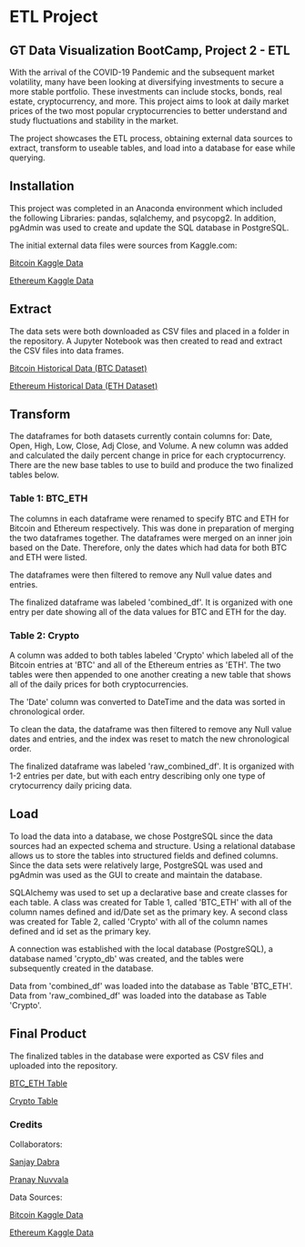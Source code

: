 # ETL Project

## GT Data Visualization BootCamp, Project 2 - ETL


With the arrival of the COVID-19 Pandemic and the subsequent market volatility, many have been looking at diversifying investments to secure a more stable portfolio. These investments can include stocks, bonds, real estate, cryptocurrency, and more. This project aims to look at daily market prices of the two most popular cryptocurrencies to better understand and study fluctuations and stability in the market.

The project showcases the ETL process, obtaining external data sources to extract, transform to useable tables, and load into a database for ease while querying. 



## Installation

This project was completed in an Anaconda environment which included the following Libraries: pandas, sqlalchemy, and psycopg2. 
In addition, pgAdmin was used to create and update the SQL database in PostgreSQL.

The initial external data files were sources from Kaggle.com: 

[Bitcoin Kaggle Data](https://www.kaggle.com/datasets/ranugadisansagamage/bitcoin-crypto)

[Ethereum Kaggle Data](https://www.kaggle.com/datasets/ranugadisansagamage/ethereum-crypto-price)



## Extract

The data sets were both downloaded as CSV files and placed in a folder in the repository. A Jupyter Notebook was then created to read and extract the CSV files into data frames.

[Bitcoin Historical Data (BTC Dataset)](Resources/BTC-USD.csv)

[Ethereum Historical Data (ETH Dataset)](Resources/ETH-USD.csv)



## Transform

The dataframes for both datasets currently contain columns for: Date, Open, High, Low, Close, Adj Close, and Volume. A new column was added and calculated the daily percent change in price for each cryptocurrency. There are the new base tables to use to build and produce the two finalized tables below.

### Table 1: BTC_ETH
The columns in each dataframe were renamed to specify BTC and ETH for Bitcoin and Ethereum respectively. This was done in preparation of merging the two dataframes together. The dataframes were merged on an inner join based on the Date. Therefore, only the dates which had data for both BTC and ETH were listed.

The dataframes were then filtered to remove any Null value dates and entries.

The finalized dataframe was labeled 'combined_df'. It is organized with one entry per date showing all of the data values for BTC and ETH for the day. 

### Table 2: Crypto

A column was added to both tables labeled 'Crypto' which labeled all of the Bitcoin entries at 'BTC' and all of the Ethereum entries as 'ETH'. The two tables were then appended to one another creating a new table that shows all of the daily prices for both cryptocurrencies.

The 'Date' column was converted to DateTime and the data was sorted in chronological order.

To clean the data, the dataframe was then filtered to remove any Null value dates and entries, and the index was reset to match the new chronological order.

The finalized dataframe was labeled 'raw_combined_df'. It is organized with 1-2 entries per date, but with each entry describing only one type of crytocurrency daily pricing data.



## Load

To load the data into a database, we chose PostgreSQL since the data sources had an expected schema and structure. Using a relational database allows us to store the tables into structured fields and defined columns. Since the data sets were relatively large, PostgreSQL was used and pgAdmin was used as the GUI to create and maintain the database.

SQLAlchemy was used to set up a declarative base and create classes for each table. A class was created for Table 1, called 'BTC_ETH' with all of the column names defined and id/Date set as the primary key. A second class was created for Table 2, called 'Crypto' with all of the column names defined and id set as the primary key.

A connection was established with the local database (PostgreSQL), a database named 'crypto_db' was created, and the tables were subsequently created in the database.

Data from 'combined_df' was loaded into the database as Table 'BTC_ETH'.
Data from 'raw_combined_df' was loaded into the database as Table 'Crypto'.


## Final Product

The finalized tables in the database were exported as CSV files and uploaded into the repository.

[BTC_ETH Table](Outputs/BTC_ETH.csv)

[Crypto Table](Outputs/Crypto.csv)



### Credits

Collaborators:

[Sanjay Dabra](https://github.com/skdabra30)

[Pranay Nuvvala](https://github.com/nuvvalaps)

Data Sources:

[Bitcoin Kaggle Data](https://www.kaggle.com/datasets/ranugadisansagamage/bitcoin-crypto)

[Ethereum Kaggle Data](https://www.kaggle.com/datasets/ranugadisansagamage/ethereum-crypto-price)
